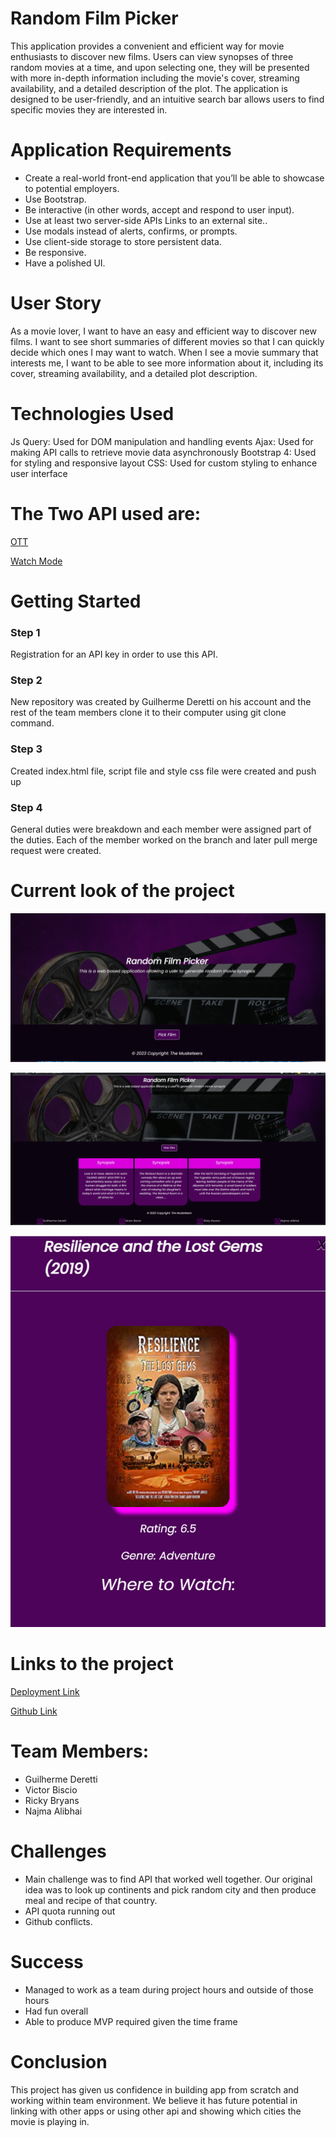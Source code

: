 # Random Film Picker

This application provides a convenient and efficient way for movie enthusiasts to discover new films. Users can view synopses of three random movies at a time, and upon selecting one, they will be presented with more in-depth information including the movie's cover, streaming availability, and a detailed description of the plot. The application is designed to be user-friendly, and an intuitive search bar allows users to find specific movies they are interested in.


# Application Requirements

* Create a real-world front-end application that you’ll be able to showcase to potential employers. 
* Use Bootstrap.
* Be interactive (in other words, accept and respond to user input).
* Use at least two server-side APIs Links to an external site..
* Use modals instead of alerts, confirms, or prompts.
* Use client-side storage to store persistent data.
* Be responsive.
* Have a polished UI.

# User Story

As a movie lover, I want to have an easy and efficient way to discover new films. I want to see short summaries of different movies so that I can quickly decide which ones I may want to watch. When I see a movie summary that interests me, I want to be able to see more information about it, including its cover, streaming availability, and a detailed plot description.

# Technologies Used

Js Query: Used for DOM manipulation and handling events
Ajax: Used for making API calls to retrieve movie data asynchronously
Bootstrap 4: Used for styling and responsive layout
CSS: Used for custom styling to enhance user interface

# The Two API used are:

[OTT](https://rapidapi.com/gox-ai-gox-ai-default/api/ott-details)

[Watch Mode](https://watchmode.p.rapidapi.com)

# Getting Started

### Step 1

Registration for an API key in order to use this API.

### Step 2

New repository was created by Guilherme Deretti on his account and the rest of the team members clone it to their computer using git clone command.

### Step 3

Created index.html file, script file and style css file were created and push up

### Step 4

General duties were breakdown and each member were assigned part of the duties. Each of the member worked on the branch and later pull merge request were created. 


# Current look of the project

![On Loading](./assets/images/onload.png)


![upon clicking Pick Film](./assets/images/synopsis.png)


![Clicking Synopsis](./assets/images/modal.png)

# Links to the project

[Deployment Link](https://guilhermederetti.github.io/Random-Film-Picker/)

[Github Link](https://guilhermederetti.github.io/Random-Film-Picker/)


# Team Members:

* Guilherme Deretti
* Victor Biscio
* Ricky Bryans
* Najma Alibhai

# Challenges

* Main challenge was to find API that worked well together. Our original idea was to look up continents and pick random city and then produce meal and recipe of that country.
* API quota running out
* Github conflicts.

# Success

* Managed to work as a team during project hours and outside of those hours
* Had fun overall
* Able to produce MVP required given the time frame

# Conclusion

This project has given us confidence in building app from scratch and working within team environment. We believe it has future potential in linking with other apps or using other api and showing which cities the movie is playing in. 
    

